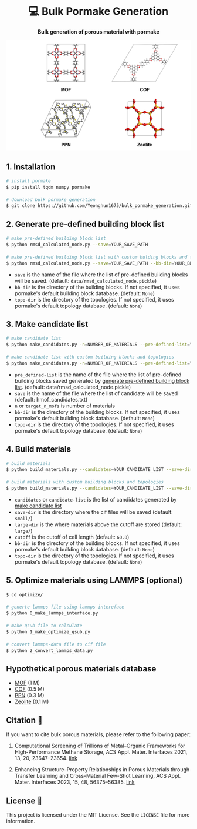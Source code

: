 <div align="center">

<h1> 💻 Bulk Pormake Generation </h1>

  <p>
    <strong>Bulk generation of porous material with pormake</strong>
  </p>

</div>

<p align="center">
  <img src="figures/figure1.png" alt="drawing" width="800"/>
</p>

## 1. Installation
```bash
# install pormake
$ pip install tqdm numpy pormake

# download bulk pormake generation
$ git clone https://github.com/Yeonghun1675/bulk_pormake_generation.git
```

## 2. Generate pre-defined building block list
```bash
# make pre-defined building block list
$ python rmsd_calculated_node.py --save=YOUR_SAVE_PATH

# make pre-defined building block list with custom bulding blocks and topologies
$ python rmsd_calculated_node.py --save=YOUR_SAVE_PATH --bb-dir=YOUR_BB_DIR --topo-dir=YOUR_TOPO_DIR 
```
- `save` is the name of the file where the list of pre-defined building blocks will be saved. (default: `data/rmsd_calculated_node.pickle`)
- `bb-dir` is the directory of the building blocks. If not specified, it uses pormake's default building block database. (default: `None`)
- `topo-dir` is the directory of the topologies. If not specified, it uses pormake's default topology database. (default: `None`)


## 3. Make candidate list
```bash
# make candidate list
$ python make_candidates.py -n=NUMBER_OF_MATERIALS --pre-defined-list=YOUR_PRE_DEFINED_LIST --save=YOUR_SAVE_PATH

# make candidate list with custom building blocks and topologies
$ python make_candidates.py -n=NUMBER_OF_MATERIALS --pre-defined-list=YOUR_PRE_DEFINED_LIST --save=YOUR_SAVE_PATH --topo-dir=YOUR_TOPO_DIR --bb-dir=YOUR_BB_DIR 
```
- `pre_defined-list` is the name of the file where the list of pre-defined building blocks saved generated by [generate pre-defined building block list](#2-generate-pre-defined-building-block-list). (default: data/rmsd_calculated_node.pickle)
- `save` is the name of the file where the list of candidate will be saved (default: hmof_candidates.txt)
- `n` or `target_n_mofs` is number of materials
- `bb-dir` is the directory of the building blocks. If not specified, it uses pormake's default building block database. (default: `None`)
- `topo-dir` is the directory of the topologies. If not specified, it uses pormake's default topology database. (default: `None`)


## 4. Build materials
```bash
# build materials
$ python build_materials.py --candidates=YOUR_CANDIDATE_LIST --save-dir=YOUR_SAVE_DIR

# build materials with custom building blocks and topologies
$ python build_materials.py --candidates=YOUR_CANDIDATE_LIST --save-dir=YOUR_SAVE_DIR --topo-dir=YOUR_TOPO_DIR --bb-dir=YOUR_BB_DIR 
```
- `candidates` or `candidate-list` is the list of candidates generated by [make candidate list](#3-make-candidate-list)
- `save-dir` is the directory where the cif files will be saved (default: `small/`)
- `large-dir` is the where materials above the cutoff are stored (default: `large/`)
- `cutoff` is the cutoff of cell length (default: `60.0`)
- `bb-dir` is the directory of the building blocks. If not specified, it uses pormake's default building block database. (default: `None`)
- `topo-dir` is the directory of the topologies. If not specified, it uses pormake's default topology database. (default: `None`)

## 5. Optimize materials using LAMMPS (optional)
```bash
$ cd optimize/

# generte lammps file using lammps intereface
$ python 0_make_lammps_interface.py

# make qsub file to calculate
$ python 1_make_optimize_qsub.py

# convert lammps-data file to cif file
$ python 2_convert_lammps_data.py
```


## Hypothetical porous materials database

- [MOF](https://figshare.com/ndownloader/files/38700612) (1 M)
- [COF](https://figshare.com/ndownloader/files/40299454) (0.5 M)
- [PPN](https://figshare.com/ndownloader/files/40299277) (0.3 M)
- [Zeolite](https://figshare.com/ndownloader/files/40299433) (0.1 M)


## Citation 📄
If you want to cite bulk porous materials, please refer to the following paper:

1. Computational Screening of Trillions of Metal–Organic Frameworks for High-Performance Methane Storage, ACS Appl. Mater. Interfaces 2021, 13, 20, 23647–23654. [link](https://doi.org/10.1021/acsami.1c02471)

2. Enhancing Structure–Property Relationships in Porous Materials through Transfer Learning and Cross-Material Few-Shot Learning, ACS Appl. Mater. Interfaces 2023, 15, 48, 56375–56385. [link](https://doi.org/10.1021/acsami.3c10323)

## License 📄

This project is licensed under the MIT License. See the `LICENSE` file for more information.